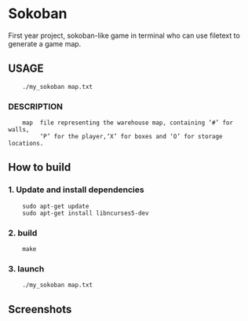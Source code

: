 # Sokoban
First year project, sokoban-like game in terminal who can use filetext to generate a game map.

## USAGE
        ./my_sokoban map.txt
        
### DESCRIPTION
        map  file representing the warehouse map, containing ‘#’ for walls,
             ‘P’ for the player,‘X’ for boxes and ‘O’ for storage locations.

## How to build

### 1. Update and install dependencies
        sudo apt-get update
        sudo apt-get install libncurses5-dev

### 2. build
        make

### 3. launch
        ./my_sokoban map.txt


## Screenshots

